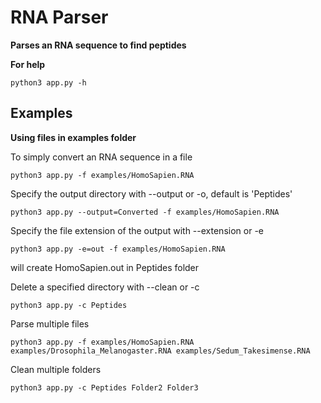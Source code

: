 # RNA Parser

**Parses an RNA sequence to find peptides**

**For help**
```
python3 app.py -h
```

## Examples 
**Using files in examples folder**

To simply convert an RNA sequence in a file
```
python3 app.py -f examples/HomoSapien.RNA
```

Specify the output directory with --output or -o, default is 'Peptides'
```
python3 app.py --output=Converted -f examples/HomoSapien.RNA
```

Specify the file extension of the output with --extension or -e
```
python3 app.py -e=out -f examples/HomoSapien.RNA
```
will create HomoSapien.out in Peptides folder

Delete a specified directory with --clean or -c
```
python3 app.py -c Peptides
```

Parse multiple files
```
python3 app.py -f examples/HomoSapien.RNA examples/Drosophila_Melanogaster.RNA examples/Sedum_Takesimense.RNA
```

Clean multiple folders
```
python3 app.py -c Peptides Folder2 Folder3
```
